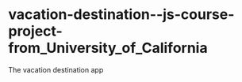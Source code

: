 # vacation-destination--js-course-project-from_University_of_California
The vacation destination app

